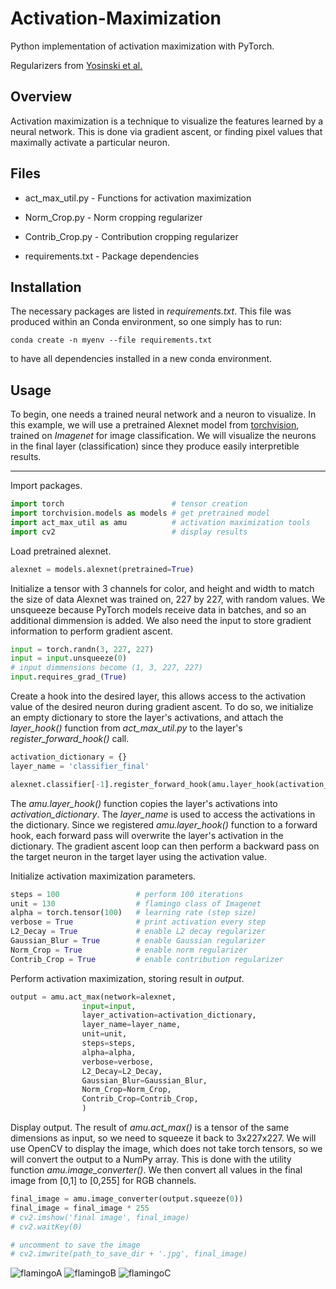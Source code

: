 # Activation-Maximization

Python implementation of activation maximization with PyTorch.

Regularizers from [Yosinski et al.](https://arxiv.org/abs/1506.06579)

## Overview

Activation maximization is a technique to visualize the features learned by a neural network. This is done via gradient ascent, or finding pixel values that maximally activate a particular neuron.

## Files

* act_max_util.py - Functions for activation maximization
* Norm_Crop.py - Norm cropping regularizer
* Contrib_Crop.py - Contribution cropping regularizer

* requirements.txt - Package dependencies

## Installation
<!-- Try alternative without Anaconda -->

The necessary packages are listed in *requirements.txt*. This file was produced within an Conda environment, so one simply has to run:

```conda create -n myenv --file requirements.txt```

to have all dependencies installed in a new conda environment.

## Usage

To begin, one needs a trained neural network and a neuron to visualize. In this example, we will use a pretrained Alexnet model from [torchvision](https://pytorch.org/docs/stable/torchvision/models.html), trained on *Imagenet* for image classification. We will visualize the neurons in the final layer (classification) since they produce easily interpretible results. 

---
Import packages.
```python
import torch                        # tensor creation
import torchvision.models as models # get pretrained model
import act_max_util as amu          # activation maximization tools
import cv2                          # display results
```

Load pretrained alexnet.

```python
alexnet = models.alexnet(pretrained=True)
```

Initialize a tensor with 3 channels for color, and height and width to match the size of data Alexnet was trained on, 227 by 227, with random values. We unsqueeze because PyTorch models receive data in batches, and so an additional dimmension is added. We also need the input to store gradient information to perform gradient ascent.

```python
input = torch.randn(3, 227, 227)
input = input.unsqueeze(0)
# input dimmensions become (1, 3, 227, 227)
input.requires_grad_(True)
```

Create a hook into the desired layer, this allows access to the activation value of the desired neuron during gradient ascent. To do so, we initialize an empty dictionary to store the layer's activations, and attach the *layer_hook()* function from *act_max_util.py* to the layer's *register_forward_hook()* call.

```python
activation_dictionary = {}
layer_name = 'classifier_final'

alexnet.classifier[-1].register_forward_hook(amu.layer_hook(activation_dictionary, layer_name))
```

The *amu.layer_hook()* function copies the layer's activations into *activation_dictionary*. The *layer_name* is used to access the activations in the dictionary. Since we registered *amu.layer_hook()* function to a forward hook, each forward pass will overwrite the layer's activation in the dictionary. The gradient ascent loop can then perform a backward pass on the target neuron in the target layer using the activation value.

Initialize activation maximization parameters.

```python
steps = 100                 # perform 100 iterations
unit = 130                  # flamingo class of Imagenet
alpha = torch.tensor(100)   # learning rate (step size) 
verbose = True              # print activation every step
L2_Decay = True             # enable L2 decay regularizer
Gaussian_Blur = True        # enable Gaussian regularizer
Norm_Crop = True            # enable norm regularizer
Contrib_Crop = True         # enable contribution regularizer
```

Perform activation maximization, storing result in *output*.

```python
output = amu.act_max(network=alexnet,
                input=input,
                layer_activation=activation_dictionary,
                layer_name=layer_name,
                unit=unit,
                steps=steps,
                alpha=alpha,
                verbose=verbose,
                L2_Decay=L2_Decay,
                Gaussian_Blur=Gaussian_Blur,
                Norm_Crop=Norm_Crop,
                Contrib_Crop=Contrib_Crop,
                )
```

Display output. The result of *amu.act_max()* is a tensor of the same dimensions as input, so we need to squeeze it back to 3x227x227. We will use OpenCV to display the image, which does not take torch tensors, so we will convert the output to a NumPy array. This is done with the utility function *amu.image_converter()*. We then convert all values in the final image from [0,1] to [0,255] for RGB channels.

```python
final_image = amu.image_converter(output.squeeze(0))
final_image = final_image * 255
# cv2.imshow('final image', final_image)
# cv2.waitKey(0)

# uncomment to save the image
# cv2.imwrite(path_to_save_dir + '.jpg', final_image)

```

![flamingoA](./example_results/gifs/130_0.gif)
![flamingoB](./example_results/gifs/130_5.gif)
![flamingoC](./example_results/gifs/130_6.gif)